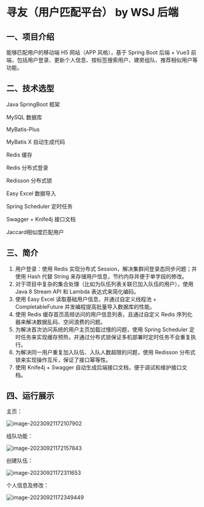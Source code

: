 # 寻友（用户匹配平台） by WSJ 后端

## 一、项目介绍

能够匹配用户的移动端 H5 网站（APP 风格），基于 Spring Boot 后端 + Vue3 前端，包括用户登录、更新个人信息、按标签搜索用户、建房组队、推荐相似用户等功能。

## 二、技术选型

Java SpringBoot 框架

MySQL 数据库

MyBatis-Plus

MyBatis X 自动生成代码

Redis 缓存

Redis 分布式登录

Redisson 分布式锁

Easy Excel 数据导入

Spring Scheduler 定时任务

Swagger + Knife4j 接口文档

Jaccard相似度匹配用户

## 三、简介

1. 用户登录：使用 Redis 实现分布式 Session，解决集群间登录态同步问题；并使用 Hash 代替 String 来存储用户信息，节约内存并便于单字段的修改。
2. 对于项目中复杂的集合处理（比如为队伍列表关联已加入队伍的用户），使用 Java 8 Stream API 和 Lambda 表达式来简化编码。
3. 使用 Easy Excel 读取基础用户信息，并通过自定义线程池 + CompletableFuture 并发编程提高批量导入数据库的性能。
4. 使用 Redis 缓存首页高频访问的用户信息列表，且通过自定义 Redis 序列化器来解决数据乱码、空间浪费的问题。
5. 为解决首次访问系统的用户主页加载过慢的问题，使用 Spring Scheduler 定时任务来实现缓存预热，并通过分布式锁保证多机部署时定时任务不会重复执行。
6. 为解决同一用户重复加入队伍、入队人数超限的问题，使用 Redisson 分布式锁来实现操作互斥，保证了接口幂等性。
7. 使用 Knife4j + Swagger 自动生成后端接口文档，便于调试和维护接口文档。

## 四、运行展示

  主页：

![image-20230921172107902](https://cdn.jsdelivr.net/gh/vincenicky/image_store/blog/image-20230921172107902.png)

组队功能：

![image-20230921172157843](https://cdn.jsdelivr.net/gh/vincenicky/image_store/blog/image-20230921172157843.png)

创建队伍：

![image-20230921172311653](https://cdn.jsdelivr.net/gh/vincenicky/image_store/blog/image-20230921172311653.png)

个人信息及修改：

![image-20230921172349449](https://cdn.jsdelivr.net/gh/vincenicky/image_store/blog/image-20230921172349449.png)
